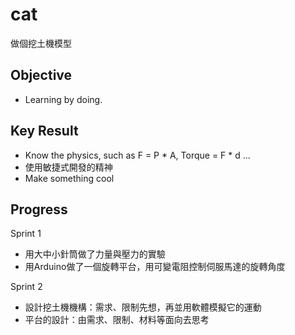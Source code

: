 # cat
做個挖土機模型

Objective
-----
- Learning by doing.

Key Result
-----
- Know the physics, such as F = P * A, Torque = F * d ...
- 使用敏捷式開發的精神
- Make something cool

Progress
-----
Sprint 1
  - 用大中小針筒做了力量與壓力的實驗
  - 用Arduino做了一個旋轉平台，用可變電阻控制伺服馬達的旋轉角度

Sprint 2
  - 設計挖土機機構：需求、限制先想，再並用軟體模擬它的運動
  - 平台的設計：由需求、限制、材料等面向去思考
